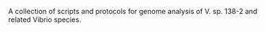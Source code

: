 A collection of scripts and protocols for genome analysis of V. sp. 138-2 and related Vibrio species.
